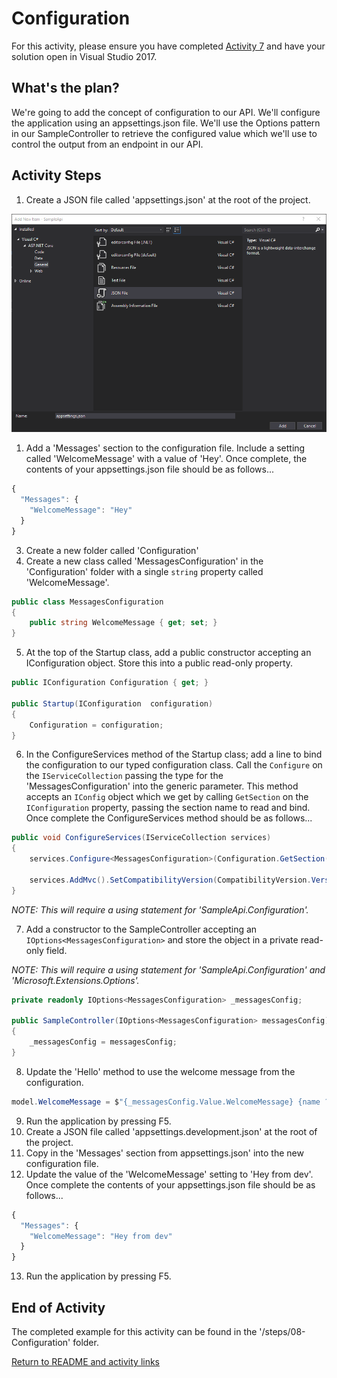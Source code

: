 
# Configuration

For this activity, please ensure you have completed [Activity 7](07-AcceptingPostedData.md) and have your solution open in Visual Studio 2017.

## What's the plan?

We're going to add the concept of configuration to our API. We'll configure the application using an appsettings.json file.  We'll use the Options pattern in our SampleController to retrieve the configured value which we'll use to control the output from an endpoint in our API.

## Activity Steps

1. Create a JSON file called 'appsettings.json' at the root of the project.

![AppSettings.json](../images/7-AppSettingsJson.png "AppSettings.json")

1. Add a 'Messages' section to the configuration file. Include a setting called 'WelcomeMessage' with a value of 'Hey'. Once complete, the contents of your appsettings.json file should be as follows...

``` javascript
{
  "Messages": {
    "WelcomeMessage": "Hey"
  }
}
```

3. Create a new folder called 'Configuration'
4. Create a new class called 'MessagesConfiguration' in the 'Configuration' folder with a single `string` property called 'WelcomeMessage'.

``` csharp
public class MessagesConfiguration
{
    public string WelcomeMessage { get; set; }
}
```

5. At the top of the Startup class, add a public constructor accepting an IConfiguration object. Store this into a public read-only property.

``` csharp
public IConfiguration Configuration { get; }

public Startup(IConfiguration  configuration)
{
    Configuration = configuration;
}
```

6. In the ConfigureServices method of the Startup class; add a line to bind the configuration to our typed configuration class. Call the `Configure` on the `IServiceCollection` passing the type for the 'MessagesConfiguration' into the generic parameter. This method accepts an `IConfig` object which we get by calling `GetSection` on the `IConfiguration` property, passing the section name to read and bind. Once complete the ConfigureServices method should be as follows...

``` csharp
public void ConfigureServices(IServiceCollection services)
{
    services.Configure<MessagesConfiguration>(Configuration.GetSection("Messages"));

    services.AddMvc().SetCompatibilityVersion(CompatibilityVersion.Version_2_1);
}
```

*NOTE: This will require a using statement for 'SampleApi.Configuration'.*

7. Add a constructor to the SampleController accepting an `IOptions<MessagesConfiguration>` and store the object in a private read-only field.

*NOTE: This will require a using statement for 'SampleApi.Configuration' and 'Microsoft.Extensions.Options'.*

``` csharp
private readonly IOptions<MessagesConfiguration> _messagesConfig;

public SampleController(IOptions<MessagesConfiguration> messagesConfig)
{
    _messagesConfig = messagesConfig;
}
```

8. Update the 'Hello' method to use the welcome message from the configuration.

``` csharp
model.WelcomeMessage = $"{_messagesConfig.Value.WelcomeMessage} {name ?? "whoever you are!"}";
```

9. Run the application by pressing F5.
10. Create a JSON file called 'appsettings.development.json' at the root of the project.
11. Copy in the 'Messages' section from appsettings.json' into the new configuration file. 
12. Update the value of the 'WelcomeMessage' setting to 'Hey from dev'. Once complete the contents of your appsettings.json file should be as follows...

``` javascript
{
  "Messages": {
    "WelcomeMessage": "Hey from dev"
  }
}
```

13. Run the application by pressing F5.

## End of Activity

The completed example for this activity can be found in the '/steps/08-Configuration' folder.

[Return to README and activity links](../README.md)
